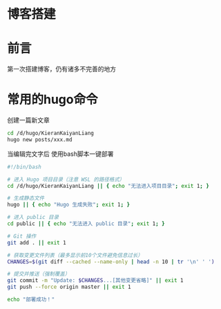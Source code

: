 # 博客搭建

# 前言
第一次搭建博客，仍有诸多不完善的地方

# 常用的hugo命令

创建一篇新文章
```bash
cd /d/hugo/KieranKaiyanLiang
hugo new posts/xxx.md
```
当编辑完文字后
使用bash脚本一键部署
```bash
#!/bin/bash

# 进入 Hugo 项目目录（注意 WSL 的路径格式）
cd /d/hugo/KieranKaiyanLiang || { echo "无法进入项目目录"; exit 1; }

# 生成静态文件
hugo || { echo "Hugo 生成失败"; exit 1; }

# 进入 public 目录
cd public || { echo "无法进入 public 目录"; exit 1; }

# Git 操作
git add . || exit 1

# 获取变更文件列表（最多显示前10个文件避免信息过长）
CHANGES=$(git diff --cached --name-only | head -n 10 | tr '\n' ' ')

# 提交并推送（强制覆盖）
git commit -m "Update: $CHANGES...[其他变更省略]" || exit 1
git push --force origin master || exit 1

echo "部署成功！"
```
